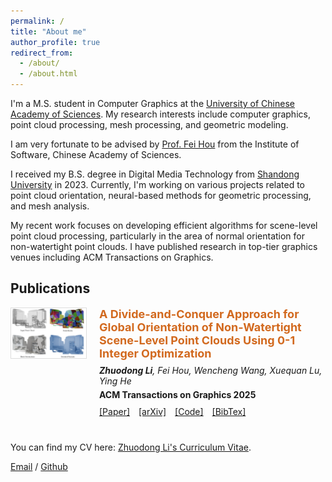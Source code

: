 ```yaml
---
permalink: /
title: "About me"
author_profile: true
redirect_from:
  - /about/
  - /about.html
---
```


<!-- <img src="images/self.jpg" alt="Zhuodong Li" style="float: right; margin-left: 20px; margin-bottom: 20px; border-radius: 10px;"> -->

I'm a M.S. student in Computer Graphics at the [University of Chinese Academy of Sciences](https://www.ucas.ac.cn/). My research interests include computer graphics, point cloud processing, mesh processing, and geometric modeling.

I am very fortunate to be advised by [Prof. Fei Hou](https://lcs.ios.ac.cn/~houf/index.html) from the Institute of Software, Chinese Academy of Sciences.

I received my B.S. degree in Digital Media Technology from [Shandong University](https://www.sdu.edu.cn/) in 2023. Currently, I'm working on various projects related to point cloud orientation, neural-based methods for geometric processing, and mesh analysis.

My recent work focuses on developing efficient algorithms for scene-level point cloud processing, particularly in the area of normal orientation for non-watertight point clouds. I have published research in top-tier graphics venues including ACM Transactions on Graphics.

## Publications

<div style="display: flex; align-items: flex-start; margin-bottom: 30px;">
  <div style="flex-shrink: 0; margin-right: 20px;">
    <img src="images/dacpo_teaser.jpg" alt="DACPO Teaser" style="width: 120px; height: auto; border: 1px solid #ddd;">
  </div>
  <div>
    <h3 style="color: #D2691E; margin-top: 0; margin-bottom: 8px; font-size: 18px;">A Divide-and-Conquer Approach for Global Orientation of Non-Watertight Scene-Level Point Clouds Using 0-1 Integer Optimization</h3>
    <p style="margin: 5px 0; font-style: italic;"><strong>Zhuodong Li</strong>, Fei Hou, Wencheng Wang, Xuequan Lu, Ying He</p>
    <p style="margin: 5px 0; font-weight: bold;">ACM Transactions on Graphics 2025</p>
    <p style="margin: 10px 0;">
      <a href="https://doi.org/10.1145/3730923" style="margin-right: 10px;">[Paper]</a>
      <a href="https://arxiv.org/abs/2505.23469" style="margin-right: 10px;">[arXiv]</a>
      <a href="https://github.com/zd-lee/DACPO" style="margin-right: 10px;">[Code]</a>
      <a href="assets/dacpo.bib" style="margin-right: 10px;">[BibTex]</a>
    </p>
  </div>
</div>

You can find my CV here: [Zhuodong Li's Curriculum Vitae](assets/autoCV.pdf).

[Email](mailto:lizd@ios.ac.cn) / [Github](https://github.com/crazyMessi)